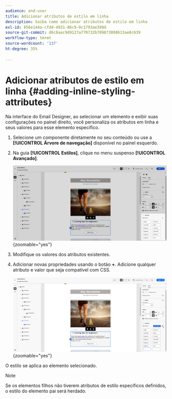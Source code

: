 ```yaml
---
audience: end-user
title: Adicionar atributos de estilo em linha
description: Saiba como adicionar atributos de estilo em linha
exl-id: 856e144a-cfd4-4931-86c9-0c1793ae399d
source-git-commit: d6c6aac9d9127a770732b709873008613ae8c639
workflow-type: tm+mt
source-wordcount: '137'
ht-degree: 35%

---
```


# Adicionar atributos de estilo em linha {#adding-inline-styling-attributes}

Na interface do Email Designer, ao selecionar um elemento e exibir suas configurações no painel direito, você personaliza os atributos em linha e seus valores para esse elemento específico.

1. Selecione um componente diretamente no seu conteúdo ou use a **[!UICONTROL Árvore de navegação]** disponível no painel esquerdo.

1. Na guia **[!UICONTROL Estilos]**, clique no menu suspenso **[!UICONTROL Avançado]**.

   ![A guia Estilos com o menu suspenso Avançado será aberta.](assets/styles_1.png){zoomable="yes"}

1. Modifique os valores dos atributos existentes.

1. Adicionar novas propriedades usando o botão **+**. Adicione qualquer atributo e valor que seja compatível com CSS.

   ![A seção Avançado mostrando o botão + para adicionar novos atributos compatíveis com CSS.](assets/styles_2.png){zoomable="yes"}

O estilo se aplica ao elemento selecionado.

>[!NOTE]
>
>Se os elementos filhos não tiverem atributos de estilo específicos definidos, o estilo do elemento pai será herdado.